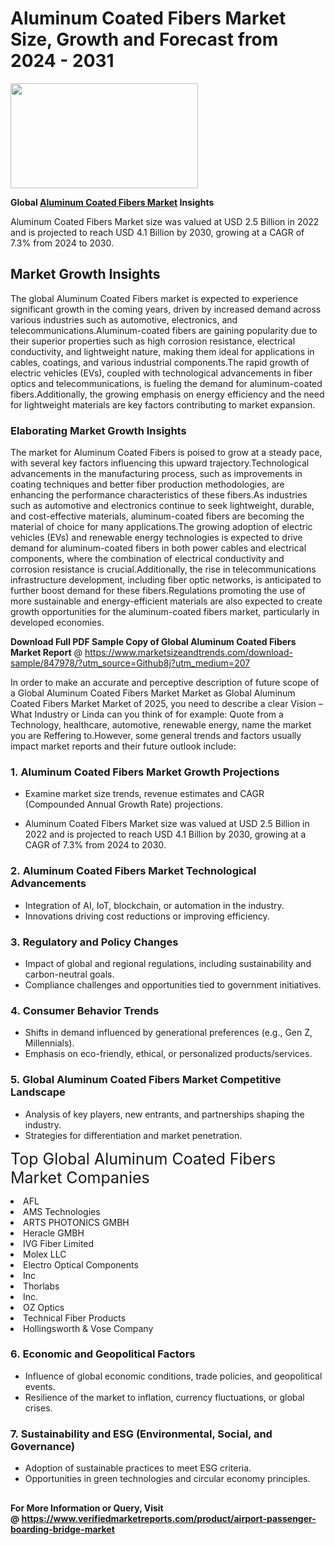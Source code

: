 <H1>Aluminum Coated Fibers Market Size, Growth and Forecast from 2024 - 2031</H1><img class="aligncenter size-medium wp-image-584254" src="https://thirdeyenews.in/wp-content/uploads/2024/09/Global-Market-Research-300x168.jpeg" alt="" width="300" height="168" /><p><strong>Global&nbsp;<a href="https://www.marketsizeandtrends.com/download-sample/847978/?utm_source=Github8j?utm_medium=207">Aluminum Coated Fibers Market</a> Insights</strong></p><p>Aluminum Coated Fibers Market size was valued at USD 2.5 Billion in 2022 and is projected to reach USD 4.1 Billion by 2030, growing at a CAGR of 7.3% from 2024 to 2030.</p><p><h2>Market Growth Insights</h2> The global Aluminum Coated Fibers market is expected to experience significant growth in the coming years, driven by increased demand across various industries such as automotive, electronics, and telecommunications.Aluminum-coated fibers are gaining popularity due to their superior properties such as high corrosion resistance, electrical conductivity, and lightweight nature, making them ideal for applications in cables, coatings, and various industrial components.The rapid growth of electric vehicles (EVs), coupled with technological advancements in fiber optics and telecommunications, is fueling the demand for aluminum-coated fibers.Additionally, the growing emphasis on energy efficiency and the need for lightweight materials are key factors contributing to market expansion. <h3>Elaborating Market Growth Insights</h3> The market for Aluminum Coated Fibers is poised to grow at a steady pace, with several key factors influencing this upward trajectory.Technological advancements in the manufacturing process, such as improvements in coating techniques and better fiber production methodologies, are enhancing the performance characteristics of these fibers.As industries such as automotive and electronics continue to seek lightweight, durable, and cost-effective materials, aluminum-coated fibers are becoming the material of choice for many applications.The growing adoption of electric vehicles (EVs) and renewable energy technologies is expected to drive demand for aluminum-coated fibers in both power cables and electrical components, where the combination of electrical conductivity and corrosion resistance is crucial.Additionally, the rise in telecommunications infrastructure development, including fiber optic networks, is anticipated to further boost demand for these fibers.Regulations promoting the use of more sustainable and energy-efficient materials are also expected to create growth opportunities for the aluminum-coated fibers market, particularly in developed economies.</p><p><span class=""><strong>Download Full PDF Sample Copy of Global Aluminum Coated Fibers Market Report</strong> @ <a href="https://www.marketsizeandtrends.com/download-sample/847978/?utm_source=Github8j?utm_medium=207" target="_blank">https://www.marketsizeandtrends.com/download-sample/847978/?utm_source=Github8j?utm_medium=207</a></span></p><p>In order to make an accurate and perceptive description of future scope of a Global&nbsp;Aluminum Coated Fibers Market Market as Global&nbsp;Aluminum Coated Fibers Market Market of 2025, you need to describe a clear Vision &ndash; What Industry or Linda can you think of for example: Quote from a Technology, healthcare, automotive, renewable energy, name the market you are Reffering to.However, some general trends and factors usually impact market reports and their future outlook include:</p><h3>1.&nbsp;<strong>Aluminum Coated Fibers Market Growth Projections</strong></h3><ul><li>Examine market size trends, revenue estimates and CAGR (Compounded Annual Growth Rate) projections.</li><li><p>Aluminum Coated Fibers Market size was valued at USD 2.5 Billion in 2022 and is projected to reach USD 4.1 Billion by 2030, growing at a CAGR of 7.3% from 2024 to 2030.</p></li></ul><h3>2.&nbsp;<strong>Aluminum Coated Fibers Market Technological Advancements</strong></h3><ul><li>Integration of AI, IoT, blockchain, or automation in the industry.</li><li>Innovations driving cost reductions or improving efficiency.</li></ul><h3>3.&nbsp;<strong>Regulatory and Policy Changes</strong></h3><ul><li>Impact of global and regional regulations, including sustainability and carbon-neutral goals.</li><li>Compliance challenges and opportunities tied to government initiatives.</li></ul><h3>4.&nbsp;<strong>Consumer Behavior Trends</strong></h3><ul><li>Shifts in demand influenced by generational preferences (e.g., Gen Z, Millennials).</li><li>Emphasis on eco-friendly, ethical, or personalized products/services.</li></ul><h3>5.&nbsp;<strong>Global Aluminum Coated Fibers Market Competitive Landscape</strong></h3><ul><li>Analysis of key players, new entrants, and partnerships shaping the industry.</li><li>Strategies for differentiation and market penetration.</li></ul><p data-pm-slice="1 1 []"><span style="color: inherit; font-family: inherit; font-size: 25px;">Top Global Aluminum Coated Fibers Market Companies</span></p><div class="" data-test-id=""><p><li>AFL</li><li> AMS Technologies</li><li> ARTS PHOTONICS GMBH</li><li> Heracle GMBH</li><li> IVG Fiber Limited</li><li> Molex LLC</li><li> Electro Optical Components</li><li> Inc</li><li> Thorlabs</li><li> Inc.</li><li> OZ Optics</li><li> Technical Fiber Products</li><li> Hollingsworth & Vose Company</li></p></div><h3>6.&nbsp;<strong>Economic and Geopolitical Factors</strong></h3><ul><li>Influence of global economic conditions, trade policies, and geopolitical events.</li><li>Resilience of the market to inflation, currency fluctuations, or global crises.</li></ul><h3>7.&nbsp;<strong>Sustainability and ESG (Environmental, Social, and Governance)</strong></h3><ul><li>Adoption of sustainable practices to meet ESG criteria.</li><li>Opportunities in green technologies and circular economy principles.</li></ul><h2><strong style="font-size: 14px;">For More Information or Query, Visit @&nbsp;</strong><a style="background-color: #ffffff; font-size: 14px;" href="https://www.marketsizeandtrends.com/report/aluminum-coated-fibers-market/" target="_blank">https://www.verifiedmarketreports.com/product/airport-passenger-boarding-bridge-market</a></h2>
